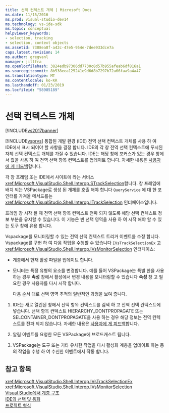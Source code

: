 ```yaml
---
title: 선택 컨텍스트 개체 | Microsoft Docs
ms.date: 11/15/2016
ms.prod: visual-studio-dev14
ms.technology: vs-ide-sdk
ms.topic: conceptual
helpviewer_keywords:
- selection, tracking
- selection, context objects
ms.assetid: 7308ea8f-a42c-47e5-954e-7dee933dce7a
caps.latest.revision: 14
ms.author: gregvanl
manager: jillfra
ms.openlocfilehash: 3824edb97306dd7730c8d57b955afeab6df816a1
ms.sourcegitcommit: 8b538eea125241e9d6d8b7297b72a66faa9a4a47
ms.translationtype: MT
ms.contentlocale: ko-KR
ms.lasthandoff: 01/23/2019
ms.locfileid: "58985189"
---
```

# <a name="selection-context-objects"></a>선택 컨텍스트 개체
[!INCLUDE[vs2017banner](../../includes/vs2017banner.md)]

[!INCLUDE[vsprvs](../../includes/vsprvs-md.md)] 통합된 개발 환경 (IDE) 전역 선택 컨텍스트 개체를 사용 하 여 IDE에서 표시 되어야 할 사항을 결정 합니다. IDE의 각 창 전역 선택 컨텍스트에 푸시된 자체 선택 컨텍스트 개체를 가질 수 있습니다. IDE는 해당 창에 포커스가 있는 경우 창에서 값을 사용 하 여 전역 선택 항목 컨텍스트를 업데이트 합니다. 자세한 내용은 [사용자에 게 피드백](../../extensibility/internals/feedback-to-the-user.md)합니다.  
  
 각 창 프레임 또는 IDE에서 사이트에 라는 서비스 <xref:Microsoft.VisualStudio.Shell.Interop.STrackSelection>합니다. 창 프레임에 배치 되는 VSPackage로 생성 된 개체를 호출 해야 합니다 `QueryService` 에 대 한 포인터를 가져올 메서드를는 <xref:Microsoft.VisualStudio.Shell.Interop.ITrackSelection> 인터페이스입니다.  
  
 프레임 창 시작 될 때 전역 선택 항목 컨텍스트 전파 되지 않도록 해당 선택 컨텍스트 정보 부분을 유지할 수 있습니다. 이 기능은 빈 선택 영역을 사용 하 여 시작 해야 할 수 있는 도구 창에 유용 합니다.  
  
 Vspackage를 모니터링할 수 있는 전역 선택 컨텍스트 트리거 이벤트를 수정 합니다. Vspackage를 구현 하 여 다음 작업을 수행할 수 있습니다 `IVsTrackSelectionEx` 고 <xref:Microsoft.VisualStudio.Shell.Interop.IVsMonitorSelection> 인터페이스:  
  
- 계층에서 현재 활성 파일을 업데이트 합니다.  
  
- 모니터는 특정 유형의 요소를 변경합니다. 예를 들어 VSPackage는 특별 한을 사용 하는 경우 **속성** 창에서 활성에서 변경 내용을 모니터링할 수 있습니다 **속성** 창 고 필요한 경우 사용자를 다시 시작 합니다.  
  
  다음 순서 대로 선택 영역 추적의 일반적인 과정을 보여 줍니다.  
  
1.  IDE는 새로 열린된 창에서 선택 항목 컨텍스트를 검색 하 고 전역 선택 컨텍스트에 넣습니다. 선택 항목 컨텍스트 HIERARCHY_DONTPROPAGATE 또는 SELCONTAINER_DONTPROPAGATE을 사용 하는 경우 해당 정보는 전역 컨텍스트를 전파 되지 않습니다. 자세한 내용은 [사용자에 게 피드백](../../extensibility/internals/feedback-to-the-user.md)합니다.  
  
2.  알림 이벤트를 요청한 모든 VSPackage에 브로드캐스트 됩니다.  
  
3.  VSPackage는 도구 또는 기타 유사한 작업을 다시 활성화 계층을 업데이트 하는 등의 작업을 수행 하 여 수신한 이벤트에서 작동 합니다.  
  
## <a name="see-also"></a>참고 항목  
 <xref:Microsoft.VisualStudio.Shell.Interop.IVsTrackSelectionEx>   
 <xref:Microsoft.VisualStudio.Shell.Interop.IVsMonitorSelection>   
 [Visual Studio에서 계층 구조](../../extensibility/internals/hierarchies-in-visual-studio.md)   
 [IDE의 선택 및 통화](../../extensibility/internals/selection-and-currency-in-the-ide.md)   
 [프로젝트 형식](../../extensibility/internals/project-types.md)
